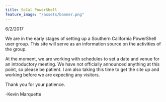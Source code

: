 ```yaml
---
title: SoCal PowerShell
feature_image: "/assets/banner.png"
---
```


6/2/2017

We are in the early stages of setting up a Southern California PowerShell user group. This site will serve as an information source on the activities of the group.

At the moment, we are working with schedules to set a date and venue for an introductory meeting. We have not officially announced anything at this point, so please be patient. I am also taking this time to get the site up and working before we are expecting any visitors.

Thank you for your patience.

-Kevin Marquette
